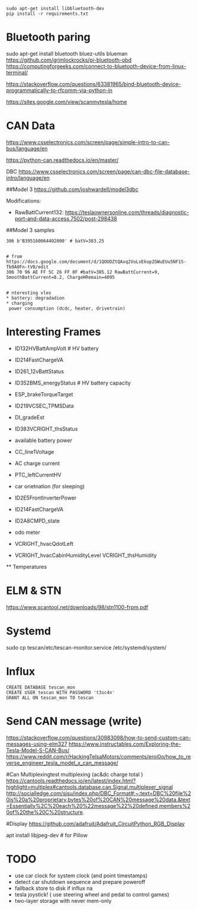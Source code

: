 
```
sudo apt-get install libbluetooth-dev
pip install -r requirements.txt
```


# Bluetooth paring
sudo apt-get install bluetooth bluez-utils blueman
https://github.com/grimlockrocks/pi-bluetooth-obd
https://computingforgeeks.com/connect-to-bluetooth-device-from-linux-terminal/


https://stackoverflow.com/questions/63381965/bind-bluetooth-device-programmatically-to-rfcomm-via-python-in

https://sites.google.com/view/scanmytesla/home


# CAN Data

https://www.csselectronics.com/screen/page/simple-intro-to-can-bus/language/en

https://python-can.readthedocs.io/en/master/

DBC
https://www.csselectronics.com/screen/page/can-dbc-file-database-intro/language/en

##Model 3
https://github.com/joshwardell/model3dbc

Modifications:
* RawBattCurrent132: https://teslaownersonline.com/threads/diagnostic-port-and-data-access.7502/post-298438


##Model 3 samples
```
306 b'B395160064402000' # batV=383.25


# from https://docs.google.com/document/d/1QOUDZtQAxq2VuLvEkopZGWuEUu5NF1S-Tb9A0Fn-tV0/edit
306 70 96 AE FF 5C 26 FF 0F #batV=385.12 RawBattCurrent=9, SmoothBattCurrent=8.2, ChargeHRemain=4095


# nteresting vles
* battery: degradadion
* charging
 power consumption (dcdc, heater, drivetrain)
```


# Interesting Frames
* ID132HVBattAmpVolt # HV battery
* ID214FastChargeVA
* ID261_12vBattStatus
* ID352BMS_energyStatus # HV battery capacity

* ESP_brakeTorqueTarget
* ID219VCSEC_TPMSData
* DI_gradeEst
* ID383VCRIGHT_thsStatus

* available battery power
* CC_line1Voltage
* AC charge current
* PTC_leftCurrentHV

* car orietnation (for sleeping)
* ID2E5FrontInverterPower
* ID214FastChargeVA
* ID2A8CMPD_state

* odo meter

* VCRIGHT_hvacQdotLeft

* VCRIGHT_hvacCabinHumidityLevel
VCRIGHT_thsHumidity


** Temperatures



# ELM & STN
https://www.scantool.net/downloads/98/stn1100-frpm.pdf


# Systemd
sudo cp tescan/etc/tescan-monitor.service /etc/systemd/system/


# Influx

```
CREATE DATABASE tescan_mon
CREATE USER tescan WITH PASSWORD 't3sc4n'
GRANT ALL ON tescan_mon TO tescan
```

# Send CAN message (write)
https://stackoverflow.com/questions/30983098/how-to-send-custom-can-messages-using-elm327
https://www.instructables.com/Exploring-the-Tesla-Model-S-CAN-Bus/
https://www.reddit.com/r/HackingTelsaMotors/comments/eroi0o/how_to_reverse_engineer_tesla_model_x_can_message/

#Can Multiplexingtest multiplexing (ac&dc charge total )  
  https://cantools.readthedocs.io/en/latest/index.html?highlight=multiplex#cantools.database.can.Signal.multiplexer_signal
  http://socialledge.com/sjsu/index.php/DBC_Format#:~:text=DBC%20file%20is%20a%20proprietary,bytes%20of%20CAN%20message%20data.&text=Essentially%2C%20each%20%22message%22%20defined,members%20of%20the%20C%20structure.
  

#Display
https://github.com/adafruit/Adafruit_CircuitPython_RGB_Display

apt install libjpeg-dev # for Pillow

# TODO
* use car clock for system clock (and point timestamps)
* detect car shutdown sequence and prepare poweroff
* fallback store to disk if influx na
* tesla joystick! ( use steering wheel and pedal to control games)
* two-layer storage with never mem-only
